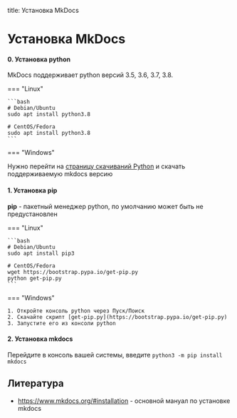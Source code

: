 title: Установка MkDocs

# Установка MkDocs

#### 0. Установка python

MkDocs поддерживает python версий 3.5, 3.6, 3.7, 3.8.

=== "Linux"

	```bash
	# Debian/Ubuntu
	sudo apt install python3.8
	   
	# CentOS/Fedora
	sudo apt install python3.8
	```

=== "Windows"

   Нужно перейти на [страницу скачиваний Python](https://www.python.org/downloads/) и скачать поддерживаемую mkdocs версию

#### 1. Установка pip

**pip** - пакетный менеджер python, по умолчанию может быть не предустановлен

=== "Linux"

	```bash
	# Debian/Ubuntu
	sudo apt install pip3
	
	# CentOS/Fedora
	wget https://bootstrap.pypa.io/get-pip.py
	python get-pip.py
	```

=== "Windows"

	1. Откройте консоль python через Пуск/Поиск
	2. Скачайте скрипт [get-pip.py](https://bootstrap.pypa.io/get-pip.py)
	3. Запустите его из консоли python

#### 2. Установка mkdocs

Перейдите в консоль вашей системы, введите `python3 -m pip install mkdocs`

## Литература

* https://www.mkdocs.org/#installation - основной мануал по установке mkdocs